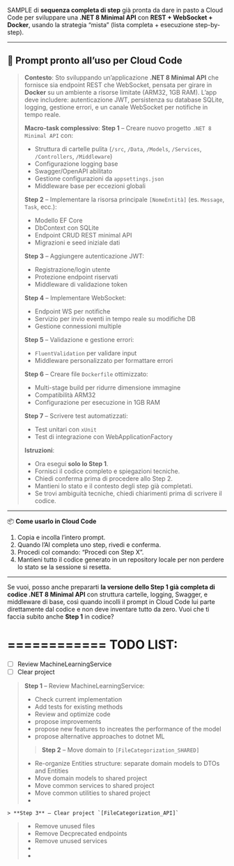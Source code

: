 SAMPLE di  **sequenza completa di step** già pronta da dare in pasto a Cloud Code per sviluppare una **.NET 8 Minimal API** con **REST + WebSocket + Docker**, usando la strategia “mista” (lista completa + esecuzione step-by-step).

---

## 📝 Prompt pronto all’uso per Cloud Code

> **Contesto**: Sto sviluppando un’applicazione **.NET 8 Minimal API** che fornisce sia endpoint REST che WebSocket, pensata per girare in **Docker** su un ambiente a risorse limitate (ARM32, 1GB RAM).
> L’app deve includere: autenticazione JWT, persistenza su database SQLite, logging, gestione errori, e un canale WebSocket per notifiche in tempo reale.
>
> **Macro-task complessivo**:
> **Step 1** – Creare nuovo progetto `.NET 8 Minimal API` con:
>
> * Struttura di cartelle pulita (`/src`, `/Data`, `/Models`, `/Services`, `/Controllers`, `/Middleware`)
> * Configurazione logging base
> * Swagger/OpenAPI abilitato
> * Gestione configurazioni da `appsettings.json`
> * Middleware base per eccezioni globali
>
> **Step 2** – Implementare la risorsa principale `[NomeEntità]` (es. `Message`, `Task`, ecc.):
>
> * Modello EF Core
> * DbContext con SQLite
> * Endpoint CRUD REST minimal API
> * Migrazioni e seed iniziale dati
>
> **Step 3** – Aggiungere autenticazione JWT:
>
> * Registrazione/login utente
> * Protezione endpoint riservati
> * Middleware di validazione token
>
> **Step 4** – Implementare WebSocket:
>
> * Endpoint WS per notifiche
> * Servizio per invio eventi in tempo reale su modifiche DB
> * Gestione connessioni multiple
>
> **Step 5** – Validazione e gestione errori:
>
> * `FluentValidation` per validare input
> * Middleware personalizzato per formattare errori
>
> **Step 6** – Creare file `Dockerfile` ottimizzato:
>
> * Multi-stage build per ridurre dimensione immagine
> * Compatibilità ARM32
> * Configurazione per esecuzione in 1GB RAM
>
> **Step 7** – Scrivere test automatizzati:
>
> * Test unitari con `xUnit`
> * Test di integrazione con WebApplicationFactory
>
> **Istruzioni**:
>
> * Ora esegui **solo lo Step 1**.
> * Fornisci il codice completo e spiegazioni tecniche.
> * Chiedi conferma prima di procedere allo Step 2.
> * Mantieni lo stato e il contesto degli step già completati.
> * Se trovi ambiguità tecniche, chiedi chiarimenti prima di scrivere il codice.

---

📦 **Come usarlo in Cloud Code**

1. Copia e incolla l’intero prompt.
2. Quando l’AI completa uno step, rivedi e conferma.
3. Procedi col comando: “Procedi con Step X”.
4. Mantieni tutto il codice generato in un repository locale per non perdere lo stato se la sessione si resetta.

---

Se vuoi, posso anche prepararti **la versione dello Step 1 già completa di codice .NET 8 Minimal API** con struttura cartelle, logging, Swagger, e middleware di base, così quando incolli il prompt in Cloud Code lui parte direttamente dal codice e non deve inventare tutto da zero.
Vuoi che ti faccia subito anche **Step 1** in codice?



============
TODO LIST:
============
- [ ] Review MachineLearningService
- [ ] Clear project

> **Step 1** – Review MachineLearningService:
> * Check current implementation
> * Add tests for existing methods
> * Review and optimize code
> * propose improvements
> * propose new features to increates the performance of the model
> * propose alternative approaches to dotnet ML
>
> > **Step 2** – Move domain to  `[FileCategorization_SHARED]`
> * Re-organize Entities structure: separate domain models to DTOs and Entities
> * Move domain models to shared project
> * Move common services to shared project
> * Move common utilities to shared project
> * 
    > **Step 3** – Clear project `[FileCategorization_API]`
> * Remove unused files
> * Remove Decprecated endpoints 
> * Remove unused services 
> * 
> * 